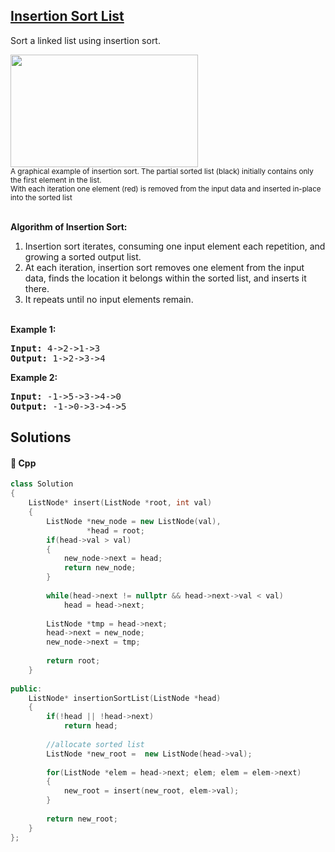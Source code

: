 ## [Insertion Sort List](https://leetcode.com/problems/insertion-sort-list)

<p>Sort a linked list using insertion sort.</p>

<ol>
</ol>

<p><img alt="" src="https://upload.wikimedia.org/wikipedia/commons/0/0f/Insertion-sort-example-300px.gif" style="height:180px; width:300px" /><br />
<small>A graphical example of insertion sort. The partial sorted list (black) initially contains only the first element in the list.<br />
With each iteration one element (red) is removed from the input data and inserted in-place into the sorted list</small><br />
&nbsp;</p>

<ol>
</ol>

<p><strong>Algorithm of Insertion Sort:</strong></p>

<ol>
	<li>Insertion sort iterates, consuming one input element each repetition, and growing a sorted output list.</li>
	<li>At each iteration, insertion sort removes one element from the input data, finds the location it belongs within the sorted list, and inserts it there.</li>
	<li>It repeats until no input elements remain.</li>
</ol>

<p><br />
<strong>Example 1:</strong></p>

<pre>
<strong>Input:</strong> 4-&gt;2-&gt;1-&gt;3
<strong>Output:</strong> 1-&gt;2-&gt;3-&gt;4
</pre>

<p><strong>Example 2:</strong></p>

<pre>
<strong>Input:</strong> -1-&gt;5-&gt;3-&gt;4-&gt;0
<strong>Output:</strong> -1-&gt;0-&gt;3-&gt;4-&gt;5
</pre>


## Solutions
#### 🧠 Cpp
```cpp
class Solution
{
    ListNode* insert(ListNode *root, int val)
    {
        ListNode *new_node = new ListNode(val),
                 *head = root;
        if(head->val > val)
        {
            new_node->next = head;
            return new_node;
        }
        
        while(head->next != nullptr && head->next->val < val)
            head = head->next;
        
        ListNode *tmp = head->next;
        head->next = new_node;
        new_node->next = tmp;
        
        return root;
    }
    
public:
    ListNode* insertionSortList(ListNode *head)
    {
        if(!head || !head->next)
            return head;
        
        //allocate sorted list
        ListNode *new_root =  new ListNode(head->val);
        
        for(ListNode *elem = head->next; elem; elem = elem->next)
        {
            new_root = insert(new_root, elem->val);
        }
        
        return new_root;
    }
};
```
